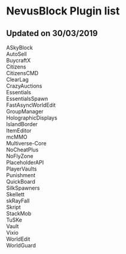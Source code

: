 # NevusBlock Plugin list
## Updated on 30/03/2019

ASkyBlock <br>
AutoSell  <br>
BuycraftX  <br>
Citizens  <br>
CitizensCMD  <br>
ClearLag  <br>
CrazyAuctions  <br>
Essentials  <br>
EssentialsSpawn  <br>
FastAsyncWorldEdit  <br> 
GroupManager  <br>
HolographicDisplays  <br>
IslandBorder <br> 
ItemEditor <br>
mcMMO  <br>
Multiverse-Core <br> 
NoCheatPlus  <br>
NoFlyZone  <br>
PlaceholderAPI  <br>
PlayerVaults  <br>
Punishment <br>
QuickBoard  <br>
SilkSpawners  <br>
Skellett  <br>
skRayFall  <br>
Skript  <br>
StackMob <br>
TuSKe  <br>
Vault  <br>
Vixio <br>
WorldEdit  <br>
WorldGuard <br>
